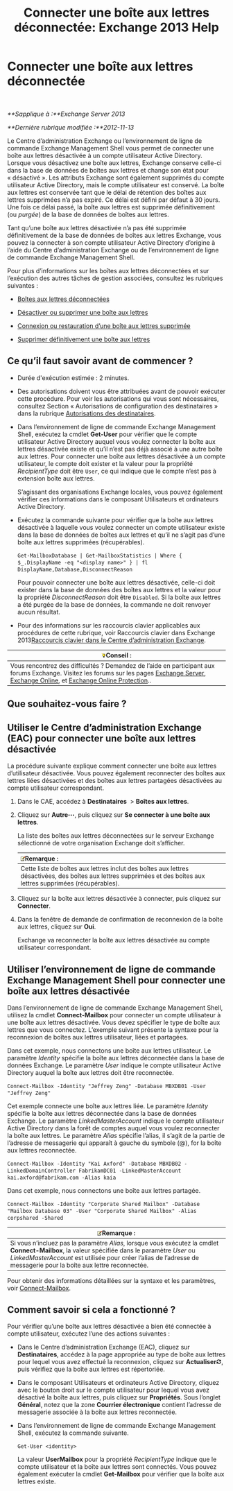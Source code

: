 ﻿---
title: 'Connecter une boîte aux lettres déconnectée: Exchange 2013 Help'
TOCTitle: Connecter une boîte aux lettres déconnectée
ms:assetid: a8abd399-75fd-4ee2-b2e4-634b55e4f79f
ms:mtpsurl: https://technet.microsoft.com/fr-fr/library/JJ863439(v=EXCHG.150)
ms:contentKeyID: 50555470
ms.date: 04/24/2018
mtps_version: v=EXCHG.150
ms.translationtype: HT
---

# Connecter une boîte aux lettres déconnectée

 

_**Sapplique à :**Exchange Server 2013_

_**Dernière rubrique modifiée :**2012-11-13_

Le Centre d’administration Exchange ou l’environnement de ligne de commande Exchange Management Shell vous permet de connecter une boîte aux lettres désactivée à un compte utilisateur Active Directory. Lorsque vous désactivez une boîte aux lettres, Exchange conserve celle-ci dans la base de données de boîtes aux lettres et change son état pour « désactivé ». Les attributs Exchange sont également supprimés du compte utilisateur Active Directory, mais le compte utilisateur est conservé. La boîte aux lettres est conservée tant que le délai de rétention des boîtes aux lettres supprimées n’a pas expiré. Ce délai est défini par défaut à 30 jours. Une fois ce délai passé, la boîte aux lettres est supprimée définitivement (ou *purgée*) de la base de données de boîtes aux lettres.

Tant qu’une boîte aux lettres désactivée n’a pas été supprimée définitivement de la base de données de boîtes aux lettres Exchange, vous pouvez la connecter à son compte utilisateur Active Directory d’origine à l’aide du Centre d’administration Exchange ou de l’environnement de ligne de commande Exchange Management Shell.

Pour plus d’informations sur les boîtes aux lettres déconnectées et sur l’exécution des autres tâches de gestion associées, consultez les rubriques suivantes :

  - [Boîtes aux lettres déconnectées](disconnected-mailboxes-exchange-2013-help.md)

  - [Désactiver ou supprimer une boîte aux lettres](disable-or-delete-a-mailbox-exchange-2013-help.md)

  - [Connexion ou restauration d’une boîte aux lettres supprimée](connect-or-restore-a-deleted-mailbox-exchange-2013-help.md)

  - [Supprimer définitivement une boîte aux lettres](permanently-delete-a-mailbox-exchange-2013-help.md)

## Ce qu’il faut savoir avant de commencer ?

  - Durée d'exécution estimée : 2 minutes.

  - Des autorisations doivent vous être attribuées avant de pouvoir exécuter cette procédure. Pour voir les autorisations qui vous sont nécessaires, consultez Section « Autorisations de configuration des destinataires » dans la rubrique [Autorisations des destinataires](recipients-permissions-exchange-2013-help.md).

  - Dans l’environnement de ligne de commande Exchange Management Shell, exécutez la cmdlet **Get-User** pour vérifier que le compte utilisateur Active Directory auquel vous voulez connecter la boîte aux lettres désactivée existe et qu’il n’est pas déjà associé à une autre boîte aux lettres. Pour connecter une boîte aux lettres désactivée à un compte utilisateur, le compte doit exister et la valeur pour la propriété *RecipientType* doit être `User`, ce qui indique que le compte n’est pas à extension boîte aux lettres.
    
    S’agissant des organisations Exchange locales, vous pouvez également vérifier ces informations dans le composant Utilisateurs et ordinateurs Active Directory.

  - Exécutez la commande suivante pour vérifier que la boîte aux lettres désactivée à laquelle vous voulez connecter un compte utilisateur existe dans la base de données de boîtes aux lettres et qu’il ne s’agit pas d’une boîte aux lettres supprimées (récupérables).
    
        Get-MailboxDatabase | Get-MailboxStatistics | Where { $_.DisplayName -eq "<display name>" } | fl DisplayName,Database,DisconnectReason
    
    Pour pouvoir connecter une boîte aux lettres désactivée, celle-ci doit exister dans la base de données des boîtes aux lettres et la valeur pour la propriété *DisconnectReason* doit être `Disabled`. Si la boîte aux lettres a été purgée de la base de données, la commande ne doit renvoyer aucun résultat.

  - Pour des informations sur les raccourcis clavier applicables aux procédures de cette rubrique, voir Raccourcis clavier dans Exchange 2013[Raccourcis clavier dans le Centre d’administration Exchange](keyboard-shortcuts-in-the-exchange-admin-center-exchange-online-protection-help.md).

<table>
<thead>
<tr class="header">
<th><img src="images/Bb125224.tip(EXCHG.150).gif" title="Conseil" alt="Conseil" />Conseil :</th>
</tr>
</thead>
<tbody>
<tr class="odd">
<td>Vous rencontrez des difficultés ? Demandez de l’aide en participant aux forums Exchange. Visitez les forums sur les pages <a href="https://go.microsoft.com/fwlink/p/?linkid=60612">Exchange Server</a>, <a href="https://go.microsoft.com/fwlink/p/?linkid=267542">Exchange Online</a>, et <a href="https://go.microsoft.com/fwlink/p/?linkid=285351">Exchange Online Protection</a>..</td>
</tr>
</tbody>
</table>


## Que souhaitez-vous faire ?

## Utiliser le Centre d’administration Exchange (EAC) pour connecter une boîte aux lettres désactivée

La procédure suivante explique comment connecter une boîte aux lettres d’utilisateur désactivée. Vous pouvez également reconnecter des boîtes aux lettres liées désactivées et des boîtes aux lettres partagées désactivées au compte utilisateur correspondant.

1.  Dans le CAE, accédez à **Destinataires**  \> **Boîtes aux lettres**.

2.  Cliquez sur **Autre**![Icône Options supplémentaires](images/JJ150550.5381819e-3b21-4873-8714-e9b956290b28(EXCHG.150).gif "Icône Options supplémentaires"), puis cliquez sur **Se connecter à une boîte aux lettres**.
    
    La liste des boîtes aux lettres déconnectées sur le serveur Exchange sélectionné de votre organisation Exchange doit s’afficher.
    
    <table>
    <thead>
    <tr class="header">
    <th><img src="images/JJ159664.note(EXCHG.150).gif" title="Remarque" alt="Remarque" />Remarque :</th>
    </tr>
    </thead>
    <tbody>
    <tr class="odd">
    <td>Cette liste de boîtes aux lettres inclut des boîtes aux lettres désactivées, des boîtes aux lettres supprimées et des boîtes aux lettres supprimées (récupérables).</td>
    </tr>
    </tbody>
    </table>


3.  Cliquez sur la boîte aux lettres désactivée à connecter, puis cliquez sur **Connecter**.

4.  Dans la fenêtre de demande de confirmation de reconnexion de la boîte aux lettres, cliquez sur **Oui**.
    
    Exchange va reconnecter la boîte aux lettres désactivée au compte utilisateur correspondant.

## Utiliser l’environnement de ligne de commande Exchange Management Shell pour connecter une boîte aux lettres désactivée

Dans l’environnement de ligne de commande Exchange Management Shell, utilisez la cmdlet **Connect-Mailbox** pour connecter un compte utilisateur à une boîte aux lettres désactivée. Vous devez spécifier le type de boîte aux lettres que vous connectez. L’exemple suivant présente la syntaxe pour la reconnexion de boîtes aux lettres utilisateur, liées et partagées.

Dans cet exemple, nous connectons une boîte aux lettres utilisateur. Le paramètre *Identity* spécifie la boîte aux lettres déconnectée dans la base de données Exchange. Le paramètre *User* indique le compte utilisateur Active Directory auquel la boîte aux lettres doit être reconnectée.

    Connect-Mailbox -Identity "Jeffrey Zeng" -Database MBXDB01 -User "Jeffrey Zeng"

Cet exemple connecte une boîte aux lettres liée. Le paramètre *Identity* spécifie la boîte aux lettres déconnectée dans la base de données Exchange. Le paramètre *LinkedMasterAccount* indique le compte utilisateur Active Directory dans la forêt de comptes auquel vous voulez reconnecter la boîte aux lettres. Le paramètre *Alias* spécifie l’alias, il s’agit de la partie de l’adresse de messagerie qui apparaît à gauche du symbole (@), for la boîte aux lettres reconnectée.

    Connect-Mailbox -Identity "Kai Axford" -Database MBXDB02 -LinkedDomainController FabrikamDC01 -LinkedMasterAccount kai.axford@fabrikam.com -Alias kaia

Dans cet exemple, nous connectons une boîte aux lettres partagée.

    Connect-Mailbox -Identity "Corporate Shared Mailbox" -Database "Mailbox Database 03" -User "Corporate Shared Mailbox" -Alias corpshared -Shared

<table>
<thead>
<tr class="header">
<th><img src="images/JJ159664.note(EXCHG.150).gif" title="Remarque" alt="Remarque" />Remarque :</th>
</tr>
</thead>
<tbody>
<tr class="odd">
<td>Si vous n’incluez pas la paramètre <em>Alias</em>, lorsque vous exécutez la cmdlet <strong>Connect-Mailbox</strong>, la valeur spécifiée dans le paramètre <em>User</em> ou <em>LinkedMasterAccount</em> est utilisée pour créer l’alias de l’adresse de messagerie pour la boîte aux lettre reconnectée.</td>
</tr>
</tbody>
</table>


Pour obtenir des informations détaillées sur la syntaxe et les paramètres, voir [Connect-Mailbox](https://technet.microsoft.com/fr-fr/library/aa997878\(v=exchg.150\)).

## Comment savoir si cela a fonctionné ?

Pour vérifier qu’une boîte aux lettres désactivée a bien été connectée à compte utilisateur, exécutez l’une des actions suivantes :

  - Dans le Centre d’administration Exchange (EAC), cliquez sur **Destinataires**, accédez à la page appropriée au type de boîte aux lettres pour lequel vous avez effectué la reconnexion, cliquez sur **Actualiser**![Icône Actualiser](images/Dd353189.85f271ca-32a4-426c-842a-d2172567099d(EXCHG.150).gif "Icône Actualiser"), puis vérifiez que la boîte aux lettres est répertoriée.

  - Dans le composant Utilisateurs et ordinateurs Active Directory, cliquez avec le bouton droit sur le compte utilisateur pour lequel vous avez désactivé la boîte aux lettres, puis cliquez sur **Propriétés**. Sous l’onglet **Général**, notez que la zone **Courrier électronique** contient l’adresse de messagerie associée à la boîte aux lettres reconnectée.

  - Dans l’environnement de ligne de commande Exchange Management Shell, exécutez la commande suivante.
    
        Get-User <identity>
    
    La valeur **UserMailbox** pour la propriété *RecipientType* indique que le compte utilisateur et la boîte aux lettres sont connectés. Vous pouvez également exécuter la cmdlet **Get-Mailbox** pour vérifier que la boîte aux lettres existe.

